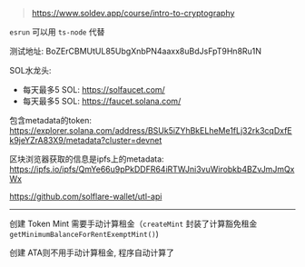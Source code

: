 > https://www.soldev.app/course/intro-to-cryptography


`esrun` 可以用 `ts-node` 代替


测试地址: BoZErCBMUtUL85UbgXnbPN4aaxx8uBdJsFpT9Hn8Ru1N

SOL水龙头:
- 每天最多5 SOL: https://solfaucet.com/
- 每天最多5 SOL: https://faucet.solana.com/


包含metadata的token:
https://explorer.solana.com/address/BSUk5iZYhBkELheMe1fLj32rk3cqDxfEk9jeYZrA83X9/metadata?cluster=devnet


区块浏览器获取的信息是ipfs上的metadata:
https://ipfs.io/ipfs/QmYe66u9pPkDDFR64iRTWJni3vuWirobkb4BZvJmJmQxWx



https://github.com/solflare-wallet/utl-api


---

创建 Token Mint 需要手动计算租金（`createMint` 封装了计算豁免租金`getMinimumBalanceForRentExemptMint()`)

创建 ATA则不用手动计算租金, 程序自动计算了
